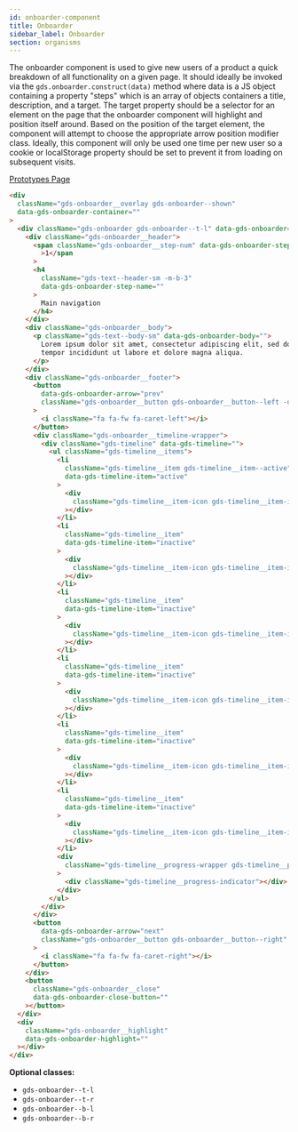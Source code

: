 ```yaml
---
id: onboarder-component
title: Onboarder
sidebar_label: Onboarder
section: organisms
---
```


The onboarder component is used to give new users of a product a quick breakdown of all functionality on a given page. It should ideally be invoked via the `gds.onboarder.construct(data)` method where data is a JS object containing a property "steps" which is an array of objects containers a title, description, and a target. The target property should be a selector for an element on the page that the onboarder component will highlight and position itself around. Based on the position of the target element, the component will attempt to choose the appropriate arrow position modifier class. Ideally, this component will only be used one time per new user so a cookie or localStorage property should be set to prevent it from loading on subsequent visits.

<p style="margin-bottom: 0.8em">
    <a href="https://ds.gumgum.com/stable/index.html#gds-onboarder" target="_blank">Prototypes Page</a>
</p>

```html
<div
  className="gds-onboarder__overlay gds-onboarder--shown"
  data-gds-onboarder-container=""
>
  <div className="gds-onboarder gds-onboarder--t-l" data-gds-onboarder="">
    <div className="gds-onboarder__header">
      <span className="gds-onboarder__step-num" data-gds-onboarder-step-num=""
        >1</span
      >
      <h4
        className="gds-text--header-sm -m-b-3"
        data-gds-onboarder-step-name=""
      >
        Main navigation
      </h4>
    </div>
    <div className="gds-onboarder__body">
      <p className="gds-text--body-sm" data-gds-onboarder-body="">
        Lorem ipsum dolor sit amet, consectetur adipiscing elit, sed do eiusmod
        tempor incididunt ut labore et dolore magna aliqua.
      </p>
    </div>
    <div className="gds-onboarder__footer">
      <button
        data-gds-onboarder-arrow="prev"
        className="gds-onboarder__button gds-onboarder__button--left -disabled -pointer-events--none"
      >
        <i className="fa fa-fw fa-caret-left"></i>
      </button>
      <div className="gds-onboarder__timeline-wrapper">
        <div className="gds-timeline" data-gds-timeline="">
          <ul className="gds-timeline__items">
            <li
              className="gds-timeline__item gds-timeline__item--active"
              data-gds-timeline-item="active"
            >
              <div
                className="gds-timeline__item-icon gds-timeline__item-icon--white gds-timeline__item-icon--sm"
              ></div>
            </li>
            <li
              className="gds-timeline__item"
              data-gds-timeline-item="inactive"
            >
              <div
                className="gds-timeline__item-icon gds-timeline__item-icon--white gds-timeline__item-icon--sm"
              ></div>
            </li>
            <li
              className="gds-timeline__item"
              data-gds-timeline-item="inactive"
            >
              <div
                className="gds-timeline__item-icon gds-timeline__item-icon--white gds-timeline__item-icon--sm"
              ></div>
            </li>
            <li
              className="gds-timeline__item"
              data-gds-timeline-item="inactive"
            >
              <div
                className="gds-timeline__item-icon gds-timeline__item-icon--white gds-timeline__item-icon--sm"
              ></div>
            </li>
            <li
              className="gds-timeline__item"
              data-gds-timeline-item="inactive"
            >
              <div
                className="gds-timeline__item-icon gds-timeline__item-icon--white gds-timeline__item-icon--sm"
              ></div>
            </li>
            <li
              className="gds-timeline__item"
              data-gds-timeline-item="inactive"
            >
              <div
                className="gds-timeline__item-icon gds-timeline__item-icon--white gds-timeline__item-icon--sm"
              ></div>
            </li>
            <div
              className="gds-timeline__progress-wrapper gds-timeline__progress-wrapper--no-label gds-timeline__progress-wrapper--white gds-timeline__progress-wrapper--sm"
            >
              <div className="gds-timeline__progress-indicator"></div>
            </div>
          </ul>
        </div>
      </div>
      <button
        data-gds-onboarder-arrow="next"
        className="gds-onboarder__button gds-onboarder__button--right"
      >
        <i className="fa fa-fw fa-caret-right"></i>
      </button>
    </div>
    <button
      className="gds-onboarder__close"
      data-gds-onboarder-close-button=""
    ></button>
  </div>
  <div
    className="gds-onboarder__highlight"
    data-gds-onboarder-highlight=""
  ></div>
</div>
```

**Optional classes:**

- `gds-onboarder--t-l`
- `gds-onboarder--t-r`
- `gds-onboarder--b-l`
- `gds-onboarder--b-r`
